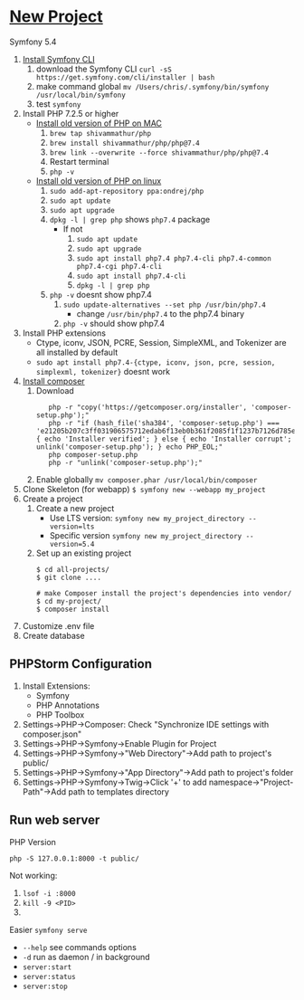 # [New Project](https://symfony.com/doc/current/setup.html)

Symfony 5.4
1. [Install Symfony CLI](https://symfony.com/download)
   1. download the Symfony CLI
      `curl -sS https://get.symfony.com/cli/installer | bash` 
   2. make command global
      `mv /Users/chris/.symfony/bin/symfony /usr/local/bin/symfony`
   3. test
      `symfony`
2. Install PHP 7.2.5 or higher
   - [Install old version of PHP on MAC](https://github.com/shivammathur/homebrew-php)
     1. `brew tap shivammathur/php`
     2. `brew install shivammathur/php/php@7.4`
     3. `brew link --overwrite --force shivammathur/php/php@7.4`
     4. Restart terminal
     5. `php -v`
   - [Install old version of PHP on linux](https://www.digitalocean.com/community/tutorials/how-to-install-php-7-4-and-set-up-a-local-development-environment-on-ubuntu-20-04)
     1. `sudo add-apt-repository ppa:ondrej/php`
     2. `sudo apt update`
     3. `sudo apt upgrade`
     4. `dpkg -l | grep php` shows `php7.4` package
        - If not
          1. `sudo apt update`
          2. `sudo apt upgrade`
          3. `sudo apt install php7.4 php7.4-cli php7.4-common php7.4-cgi php7.4-cli`
          4. `sudo apt install php7.4-cli`
          5. `dpkg -l | grep php`
     5. `php -v` doesnt show php7.4
        1. `sudo update-alternatives --set php /usr/bin/php7.4`
           - change `/usr/bin/php7.4` to the php7.4 binary
        2. `php -v` should show php7.4
3. Install PHP extensions
   - Ctype, iconv, JSON, PCRE, Session, SimpleXML, and Tokenizer are all installed by default
   - `sudo apt install php7.4-{ctype, iconv, json, pcre, session, simplexml, tokenizer}` doesnt work
4. [Install composer](https://getcomposer.org/download/)
   1. Download
      ```terminal
         php -r "copy('https://getcomposer.org/installer', 'composer-setup.php');"
         php -r "if (hash_file('sha384', 'composer-setup.php') === 'e21205b207c3ff031906575712edab6f13eb0b361f2085f1f1237b7126d785e826a450292b6cfd1d64d92e6563bbde02') { echo 'Installer verified'; } else { echo 'Installer corrupt'; unlink('composer-setup.php'); } echo PHP_EOL;"
         php composer-setup.php
         php -r "unlink('composer-setup.php');"
         ```
   2. Enable globally
      `mv composer.phar /usr/local/bin/composer`
5. Clone Skeleton (for webapp)
   `$ symfony new --webapp my_project`
6. Create a project
   1. Create a new project
      - Use LTS version: `symfony new my_project_directory --version=lts`
      - Specific version `symfony new my_project_directory --version=5.4`
   2. Set up an existing project
      ```terminal
      $ cd all-projects/
      $ git clone ....

      # make Composer install the project's dependencies into vendor/
      $ cd my-project/
      $ composer install
      ```
7. Customize .env file
8. Create database

## PHPStorm Configuration

1. Install Extensions:
    - Symfony
    - PHP Annotations
    - PHP Toolbox
2. Settings->PHP->Composer: Check "Synchronize IDE settings with composer.json"
3. Settings->PHP->Symfony->Enable Plugin for Project
4. Settings->PHP->Symfony->"Web Directory"->Add path to project's public/
5. Settings->PHP->Symfony->"App Directory"->Add path to project's folder
6. Settings->PHP->Symfony->Twig->Click '+' to add namespace->"Project-Path"->Add path to templates directory

## Run web server

PHP Version

`php -S 127.0.0.1:8000 -t public/`

Not working:
1. `lsof -i :8000`
2. `kill -9 <PID>`
3. 

Easier
`symfony serve`
- `--help` see commands options
- `-d` run as daemon / in background
- `server:start`
- `server:status`
- `server:stop`

